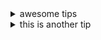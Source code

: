 
<details>
  <summary>awesome tips</summary>
this is a test tip

</details>

<details>
  <summary>this is another tip</summary>
nothing interesting

</details>
